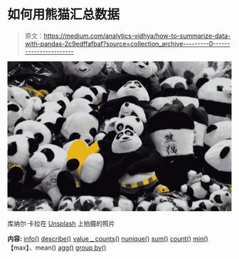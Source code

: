 # 如何用熊猫汇总数据

> 原文：<https://medium.com/analytics-vidhya/how-to-summarize-data-with-pandas-2c9edffafbaf?source=collection_archive---------0----------------------->

![](img/849ec47d60e9a947224d92cc3f4b96ed.png)

库纳尔·卡拉在 [Unsplash](https://unsplash.com?utm_source=medium&utm_medium=referral) 上拍摄的照片

**内容:** [info()](#9b41)
[describe()](#dee7)
[value _ counts()](#3677)
[nunique()](#340f)
[sum()](#1f57)
[count()](#e1df)
[min()](#3e7f)【max】、mean()
[agg()](#afe3)
[group by()](#75f6)